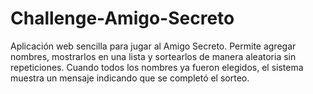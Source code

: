 # Challenge-Amigo-Secreto
Aplicación web sencilla para jugar al Amigo Secreto. Permite agregar nombres, mostrarlos en una lista y sortearlos de manera aleatoria sin repeticiones. Cuando todos los nombres ya fueron elegidos, el sistema muestra un mensaje indicando que se completó el sorteo.
